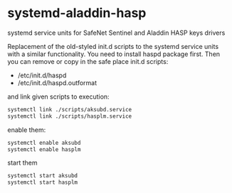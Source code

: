 # systemd-aladdin-hasp

systemd service units for SafeNet Sentinel and Aladdin HASP keys drivers

Replacement of the old-styled init.d scripts to the systemd service units
with a similar functionality. You need to install haspd package first. Then
you can remove or copy in the safe place init.d scripts:

 - /etc/init.d/haspd
 - /etc/init.d/haspd.outformat

and link given scripts to execution:

```sh
systemctl link ./scripts/aksubd.service
systemctl link ./scripts/hasplm.service
```

enable them:

```sh
systemctl enable aksubd
systemctl enable hasplm
```

start them

```sh
systemctl start aksubd
systemctl start hasplm
```


